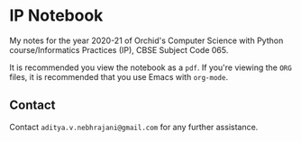 # IP Notebook
 My notes for the year 2020-21 of Orchid's Computer Science with Python
 course/Informatics Practices (IP), CBSE Subject Code 065.
 
 It is recommended you view the notebook as a `pdf`. If you're viewing the
`ORG` files, it is recommended that you use Emacs with `org-mode`. 

## Contact
Contact `aditya.v.nebhrajani@gmail.com` for any further assistance. 

